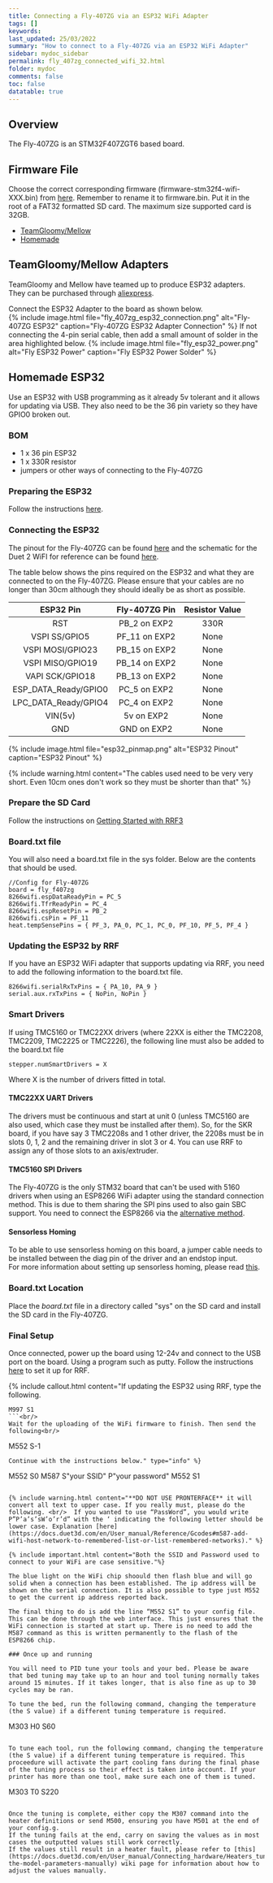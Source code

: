 ```yaml
---
title: Connecting a Fly-407ZG via an ESP32 WiFi Adapter
tags: []
keywords: 
last_updated: 25/03/2022
summary: "How to connect to a Fly-407ZG via an ESP32 WiFi Adapter"
sidebar: mydoc_sidebar
permalink: fly_407zg_connected_wifi_32.html
folder: mydoc
comments: false
toc: false
datatable: true 
---
```


## Overview

The Fly-407ZG is an STM32F407ZGT6 based board.

## Firmware File

Choose the correct corresponding firmware (firmware-stm32f4-wifi-XXX.bin) from [here](https://github.com/gloomyandy/RepRapFirmware/releases). Remember to rename it to firmware.bin. Put it in the root of a FAT32 formatted SD card. The maximum size supported card is 32GB.

<ul id="profileTabs" class="nav nav-tabs">
    <li class="active"><a class="noCrossRef" href="#TG" data-toggle="tab">TeamGloomy/Mellow</a></li>
    <li><a class="noCrossRef" href="#homemade" data-toggle="tab">Homemade</a></li>
</ul>
  <div class="tab-content">
<div role="tabpanel" class="tab-pane active" id="TG" markdown="1">

## TeamGloomy/Mellow Adapters

TeamGloomy and Mellow have teamed up to produce ESP32 adapters.   
They can be purchased through [aliexpress](https://www.aliexpress.com/item/1005003077964768.html).  

Connect the ESP32 Adapter to the board as shown below.  
{% include image.html file="fly_407zg_esp32_connection.png" alt="Fly-407ZG ESP32" caption="Fly-407ZG ESP32 Adapter Connection" %}
If not connecting the 4-pin serial cable, then add a small amount of solder in the area highlighted below. 
{% include image.html file="fly_esp32_power.png" alt="Fly ESP32 Power" caption="Fly ESP32 Power Solder" %}

</div>

<div role="tabpanel" class="tab-pane" id="homemade" markdown="1">

## Homemade ESP32

Use an ESP32 with USB programming as it already 5v tolerant and it allows for updating via USB. They also need to be the 36 pin variety so they have GPIO0 broken out.

### BOM

* 1 x 36 pin ESP32
* 1 x 330R resistor
* jumpers or other ways of connecting to the Fly-407ZG

### Preparing the ESP32

Follow the instructions [here](stm32_esp32.html).

### Connecting the ESP32

The pinout for the Fly-407ZG can be found [here](https://github.com/FLYmaker/FLYF407ZG/blob/master/picture/Pin%20diagram.png) and the schematic for the Duet 2 WiFI for reference can be found [here](https://github.com/T3P3/Duet/blob/master/Duet2/Duet2v1.04/DuetWifiv1.04a_Schematic.pdf). 

The table below shows the pins required on the ESP32 and what they are connected to on the Fly-407ZG. Please ensure that your cables are no longer than 30cm although they should ideally be as short as possible.  

<div class="datatable-begin"></div>

| ESP32 Pin       | Fly-407ZG Pin       | Resistor Value  |
| :-------------: |:-------------:| :---------------:|
| RST           | PB_2 on EXP2         | 330R           |
| VSPI SS/GPIO5     | PF_11 on EXP2         | None           |
| VSPI MOSI/GPIO23   | PB_15 on EXP2         | None             |
| VSPI MISO/GPIO19   | PB_14 on EXP2         | None             |
| VAPI SCK/GPIO18  | PB_13 on EXP2         | None             |
| ESP_DATA_Ready/GPIO0   | PC_5 on EXP2         | None             |
| LPC_DATA_Ready/GPIO4   | PC_4 on EXP2         | None            |
| VIN(5v)   | 5v on EXP2          | None             |
| GND   | GND on EXP2          | None             |

<div class="datatable-end"></div>

{% include image.html file="esp32_pinmap.png" alt="ESP32 Pinout" caption="ESP32 Pinout" %}

{% include warning.html content="The cables used need to be very very short. Even 10cm ones don't work so they must be shorter than that" %}

</div>

</div>

### Prepare the SD Card

Follow the instructions on [Getting Started with RRF3](getting_started.html)

### Board.txt file

You will also need a board.txt file in the sys folder. Below are the contents that should be used.

```
//Config for Fly-407ZG
board = fly_f407zg
8266wifi.espDataReadyPin = PC_5
8266wifi.TfrReadyPin = PC_4
8266wifi.espResetPin = PB_2
8266wifi.csPin = PF_11
heat.tempSensePins = { PF_3, PA_0, PC_1, PC_0, PF_10, PF_5, PF_4 }
```

### Updating the ESP32 by RRF

If you have an ESP32 WiFi adapter that supports updating via RRF, you need to add the following information to the board.txt file.  
```
8266wifi.serialRxTxPins = { PA_10, PA_9 }
serial.aux.rxTxPins = { NoPin, NoPin }
```

### Smart Drivers

If using TMC5160 or TMC22XX drivers (where 22XX is either the TMC2208, TMC2209, TMC2225 or TMC2226), the following line must also be added to the board.txt file
```
stepper.numSmartDrivers = X
```
Where X is the number of drivers fitted in total.

#### TMC22XX UART Drivers

The drivers must be continuous and start at unit 0 (unless TMC5160 are also used, which case they must be installed after them). So, for the SKR board, if you have say 3 TMC2208s and 1 other driver, the 2208s must be in slots 0, 1, 2 and the remaining driver in slot 3 or 4. You can use RRF to assign any of those slots to an axis/extruder. 

#### TMC5160 SPI Drivers

The Fly-407ZG is the only STM32 board that can't be used with 5160 drivers when using an ESP8266 WiFi adapter using the standard connection method. This is due to them sharing the SPI pins used to also gain SBC support. You need to connect the ESP8266 via the [alternative method](./fly_407zg_alternative_esp.html).  

#### Sensorless Homing

To be able to use sensorless homing on this board, a jumper cable needs to be installed between the diag pin of the driver and an endstop input.  
For more information about setting up sensorless homing, please read [this](sensorless.html).   

### Board.txt Location

Place the *board.txt* file in a directory called "sys" on the SD card and install the SD card in the Fly-407ZG.   

### Final Setup

Once connected, power up the board using 12-24v and connect to the USB port on the board. Using a program such as putty. Follow the instructions [here](putty.html) to set it up for RRF. 

{% include callout.html content="If updating the ESP32 using RRF, type the following.  

```
M997 S1
```<br/>
Wait for the uploading of the WiFi firmware to finish. Then send the following<br/>
```
M552 S-1
```<br/>
Continue with the instructions below." type="info" %} 

```
M552 S0
M587 S"your SSID" P"your password"
M552 S1
```

{% include warning.html content="**DO NOT USE PRONTERFACE** it will convert all text to upper case. If you really must, please do the following. <br/>  If you wanted to use “PassWord”, you would write P”P’a’s’sW’o’r’d” with the ‘ indicating the following letter should be lower case. Explanation [here](https://docs.duet3d.com/en/User_manual/Reference/Gcodes#m587-add-wifi-host-network-to-remembered-list-or-list-remembered-networks)." %}

{% include important.html content="Both the SSID and Password used to connect to your WiFi are case sensitive."%}

The blue light on the WiFi chip shoould then flash blue and will go solid when a connection has been established. The ip address will be shown on the serial connection. It is also possible to type just M552 to get the current ip address reported back.

The final thing to do is add the line “M552 S1” to your config file. This can be done through the web interface. This just ensures that the WiFi connection is started at start up. There is no need to add the M587 command as this is written permanently to the flash of the ESP8266 chip.

### Once up and running

You will need to PID tune your tools and your bed. Please be aware that bed tuning may take up to an hour and tool tuning normally takes around 15 minutes. If it takes longer, that is also fine as up to 30 cycles may be ran.  

To tune the bed, run the following command, changing the temperature (the S value) if a different tuning temperature is required.  
```
M303 H0 S60
```  

To tune each tool, run the following command, changing the temperature (the S value) if a different tuning temperature is required. This proceedure will activate the part cooling fans during the final phase of the tuning process so their effect is taken into account. If your printer has more than one tool, make sure each one of them is tuned.  
```
M303 T0 S220
```

Once the tuning is complete, either copy the M307 command into the heater definitions or send M500, ensuring you have M501 at the end of your config.g.  
If the tuning fails at the end, carry on saving the values as in most cases the outputted values still work correctly.  
If the values still result in a heater fault, please refer to [this](https://docs.duet3d.com/en/User_manual/Connecting_hardware/Heaters_tuning#setting-the-model-parameters-manually) wiki page for information about how to adjust the values manually.  